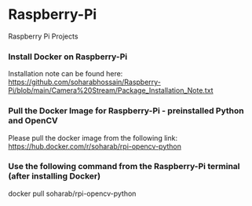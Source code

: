 # Raspberry-Pi
Raspberry Pi Projects

### Install Docker on Raspberry-Pi

Installation note can be found here:
https://github.com/soharabhossain/Raspberry-Pi/blob/main/Camera%20Stream/Package_Installation_Note.txt


### Pull the Docker Image for Raspberry-Pi - preinstalled Python and OpenCV

Please pull the docker image from the following link:
https://hub.docker.com/r/soharab/rpi-opencv-python


### Use the following command from the Raspberry-Pi terminal (after installing Docker)

docker pull soharab/rpi-opencv-python



